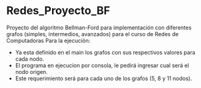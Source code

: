 # Redes_Proyecto_BF
Proyecto del algoritmo Bellman-Ford para implementación con diferentes grafos (simples, intermedios, avanzados) para el curso de Redes de Computadoras
Para la ejecución:
- Ya esta definido en el main los grafos con sus respectivos valores para cada nodo.
- El programa en ejecucion por consola, le pedirá ingresar cual será el nodo origen. 
- Este requerimiento será para cada uno de los grafos (5, 8 y 11 nodos).

